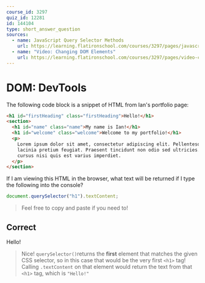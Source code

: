 ```yaml
---
course_id: 3297
quiz_id: 12281
id: 144104
type: short_answer_question
sources:
  - name: JavaScript Query Selector Methods
    url: https://learning.flatironschool.com/courses/3297/pages/javascript-query-selector-methods
  - name: "Video: Changing DOM Elements"
    url: https://learning.flatironschool.com/courses/3297/pages/video-changing-dom-elements
---
```


# DOM: DevTools

The following code block is a snippet of HTML from Ian's portfolio page:

```html
<h1 id="firstHeading" class="firstHeading">Hello!</h1>
<section>
  <h1 id="name" class="name">My name is Ian!</h1>
  <h1 id="welcome" class="welcome">Welcome to my portfolio!</h1>
  <p>
    Lorem ipsum dolor sit amet, consectetur adipiscing elit. Pellentesque
    lacinia pretium feugiat. Praesent tincidunt non odio sed ultricies. Fusce
    cursus nisi quis est varius imperdiet.
  </p>
</section>
```

If I am viewing this HTML in the browser, what text will be returned if I
type the following into the console?

```javascript
document.querySelector("h1").textContent;
```

> Feel free to copy and paste if you need to!

## Correct

Hello!

> Nice! `querySelector()`returns the **first** element that matches the given
> CSS selector, so in this case that would be the very first `<h1>` tag! Calling
> `.textContent` on that element would return the text from that `<h1>` tag,
> which is `"Hello!"`

